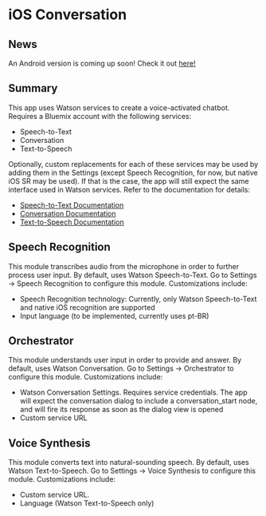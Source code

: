 # iOS Conversation

## News
An Android version is coming up soon! Check it out [here!](https://github.ibm.com/mbigelli/watson-chat-android)

## Summary

This app uses Watson services to create a voice-activated chatbot. Requires a Bluemix account with the following services:

- Speech-to-Text
- Conversation
- Text-to-Speech

Optionally, custom replacements for each of these services may be used by adding them in the Settings (except Speech Recognition, for now, but native iOS SR may be used). If that is the case, the app will still expect the same interface used in Watson services. Refer to the documentation for details:

- [Speech-to-Text Documentation](https://www.ibm.com/watson/developercloud/speech-to-text.html)
- [Conversation Documentation](https://www.ibm.com/watson/developercloud/conversation.html)
- [Text-to-Speech Documentation](https://www.ibm.com/watson/developercloud/text-to-speech.html)

## Speech Recognition

This module transcribes audio from the microphone in order to further process user input. By default, uses Watson Speech-to-Text. Go to Settings -> Speech Recognition to configure this module. Customizations include:

- Speech Recognition technology: Currently, only Watson Speech-to-Text and native iOS recognition are supported
- Input language (to be implemented, currently uses pt-BR)

## Orchestrator

This module understands user input in order to provide and answer. By default, uses Watson Conversation. Go to Settings -> Orchestrator to configure this module. Customizations include:

- Watson Conversation Settings. Requires service credentials. The app will expect the conversation dialog to include a conversation_start node, and will fire its response as soon as the dialog view is opened
- Custom service URL

## Voice Synthesis

This module converts text into natural-sounding speech. By default, uses Watson Text-to-Speech. Go to Settings -> Voice Synthesis to configure this module. Customizations include:

- Custom service URL.
- Language (Watson Text-to-Speech only)
